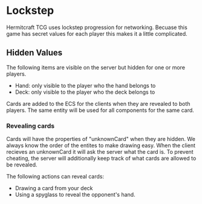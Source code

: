 # Lockstep

Hermitcraft TCG uses lockstep progression for networking. Becuase this game has secret values for each player this makes it a little complicated.

## Hidden Values

The following items are visible on the server but hidden for one or more players.

- Hand: only visible to the player who the hand belongs to
- Deck: only visible to the player who the deck belongs to

Cards are added to the ECS for the clients when they are revealed to both players. The same entity will be used for all
components for the same card.

### Revealing cards
Cards will have the properties of "unknownCard" when they are hidden.
We always know the order of the entites to make drawing easy.
When the client recieves an unknownCard it will ask the server what the card is.
To prevent cheating, the server will additionally keep track of what cards are allowed to be revealed.

The following actions can reveal cards:
- Drawing a card from your deck
- Using a spyglass to reveal the opponent's hand.

